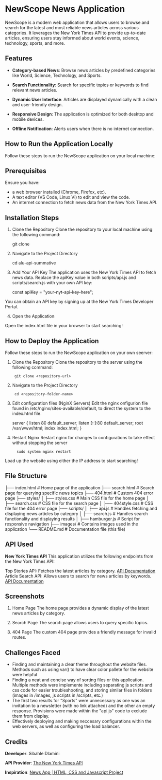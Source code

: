 # NewScope News Application

NewScope is a modern web application that allows users to browse and search for the latest and most reliable news articles across various categories. It leverages the New York Times API to provide up-to-date articles, ensuring users stay informed about world events, science, technology, sports, and more.

## Features

- **Category-based News**: Browse news articles by predefined categories like World, Science, Technology, and Sports.

- **Search Functionality**: Search for specific topics or keywords to find relevant news articles.
- **Dynamic User Interface**: Articles are displayed dynamically with a clean and user-friendly design.
- **Responsive Design**: The application is optimized for both desktop and mobile devices.
- **Offline Notification**: Alerts users when there is no internet connection.

## How to Run the Application Locally

Follow these steps to run the NewScope application on your local machine:

  ## Prerequisites
Ensure you have:
 - a web browser installed (Chrome, Firefox, etc).
 - A text editor (VS Code, Linux Vi) to edit and view the code.
 - An internet connection to fetch news data from the New York Times API.

  ## Installation Steps

1. Clone the Repository
Clone the repository to your local machine using the following command:

     git clone <repository-url>


2. Navigate to the Project Directory      

    cd alu-api-summative


3. Add Your API Key
The application uses the New York Times API to fetch news data.
Replace the apiKey value in both scripts/api.js and scripts/search.js with your own API key:

    const apiKey = "your-nyt-api-key-here";

You can obtain an API key by signing up at the New York Times Developer Portal.

4. Open the Application

Open the index.html file in your browser to start searching!

## How to Deploy the Application

Follow these steps to run the NewScope application on your own seerver:

1. Clone the Repository
Clone the repository to the server using the following command:

        git clone <repository-url>

2. Navigate to the Project Directory      

        cd <repository-folder-name>

3. Edit configuration files (NginX Servers)
Edit the nginx onfigurion file found in /etc/nginx/sites-available/default, to direct the system to the index.html file.
                                            
     server {
        listen 80 default_server;
        listen [::]:80 default_server;
        root /var/www/html;
            index index.html;
     }

4. Restart Nginx
Restart nginx for changes to configurations to take effect without stopping the server

         sudo system nginx restart

Load up the website using either the IP address to start searching!

## File Structure

├── index.html       # Home page of the application
├── search.html      # Search page for querying specific news topics
├── 404.html         # Custom 404 error page
├── styles/
│   ├── styles.css   # Main CSS file for the home page
│   ├── search.css   # CSS file for the search page
│   ├── 404style.css # CSS file for the 404 error page
├── scripts/
│   ├── api.js       # Handles fetching and displaying news articles by category
│   ├── search.js    # Handles search functionality and displaying results
│   ├── hamburger.js # Script for responsive navigation
├── images/          # Contains images used in the application
└── README.md        # Documentation file (this file)


## API Used

**New York Times API**
This application utilizes the following endpoints from the New York Times API:

Top Stories API: Fetches the latest articles by category.
[API Documentation](https://developer.nytimes.com/docs/archive-product/1/overview)
Article Search API: Allows users to search for news articles by keywords.
[API Documentation](https://developer.nytimes.com/docs/articlesearch-product/1/overview)

## Screenshots

1. Home Page
The home page provides a dynamic display of the latest news articles by category.


2. Search Page
The search page allows users to query specific topics.


3. 404 Page
The custom 404 page provides a friendly message for invalid routes.


## Challenges Faced
- Finding and maintaining a clear theme throughout the website files. Methods such as using var() to have clear color pallete for the website were helpful
- Finding a neat and concise way of sorting files or this application. Multiple methods were implemente including separating js scripts and css code for easier troubleshooting, and storing similar files in folders (images in /images, js scripts in /scripts, etc.)
- The first two results for "Sports" were unnecessary as one was an invitation to a newsletter (with no link attached) and the other an empty response. Provisions were made within the "api.js" code to exclude them from display.
- Effectively deploying and making neccesary configurations within the web servers, as well as configuring the load balancer.

## Credits

**Developer**: Sibahle Dlamini

**API Provider**: [The New York Times API](https://developer.nytimes.com/)

**Inspiration**: 
[News App | HTML, CSS and Javascript Project](https://www.youtube.com/watch?v=j8TtnNk35Ws)


